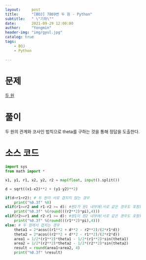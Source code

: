 ```yaml
---
layout:     post
title:      "[BOJ] 7869번 두 원 - Python"
subtitle:   " \"기하\""
date:       2021-09-29 12:00:00
author:     "Yongmin"
header-img: "img/gyul.jpg"
catalog: true
tags:
    - BOJ
    - Python
  
---
```


# 문제
[두 원](https://www.acmicpc.net/problem/7869)

# 풀이

두 원의 관계와 코사인 법칙으로 theta를 구하는 것을 통해 정답을 도출한다.

# 소스 코드

```python
import sys
from math import *

x1, y1, r1, x2, y2, r2 = map(float, input().split())

d = sqrt((x1-x2)**2 + (y1-y2)**2)

if(d>r1+r2): # 두 원이 서로 겹치지 않는 경우
    print("%0.3f" %0)
elif(r1>=r2 and r1-r2 >= d): #원2가 원1 내부에(서로 같은 경우도 포함)
    print("%0.3f" %(round(((r2**2)*pi),4)))
elif(r2>=r1 and r2-r1 >= d): #원1이 원2 내부에(서로 같은 경우도 포함)
    print("%0.3f" %(round(((r1**2)*pi),4)))
else: # 두 점에서 겹치는 경우
    theta1 = 2*acos((r1**2 + d**2 - r2**2)/(2*r1*d))
    theta2 = 2*acos((r2**2 + d**2 - r1**2)/(2*r2*d))
    area1 = 1/2*(r1**2)*theta1 - 1/2*(r1**2)*sin(theta1)
    area2 = 1/2*(r2**2)*theta2 - 1/2*(r2**2)*sin(theta2)
    result = round(area1+area2, 4)
    print("%0.3f" %result)
```
